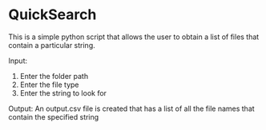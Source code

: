 # QuickSearch

This is a simple python script that allows the user to obtain a list of files that contain a particular string.

Input:
1. Enter the folder path
2. Enter the file type
3. Enter the string to look for

Output:
An output.csv file is created that has a list of all the file names that contain the specified string
